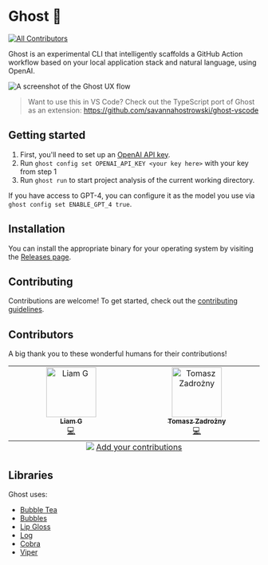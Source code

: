 # Ghost 👻
[![All Contributors](https://img.shields.io/github/all-contributors/savannahostrowski/ghost?color=bd93f9&style=flat-square)](#contributors)

Ghost is an experimental CLI that intelligently scaffolds a GitHub Action workflow based on your local application stack and natural language, using OpenAI.

![A screenshot of the Ghost UX flow](ghost.gif)

> Want to use this in VS Code? Check out the TypeScript port of Ghost as an extension: https://github.com/savannahostrowski/ghost-vscode

## Getting started
1. First, you'll need to set up an [OpenAI API key](https://platform.openai.com/account/api-keys).
2. Run `ghost config set OPENAI_API_KEY <your key here>` with your key from step 1
3. Run `ghost run` to start project analysis of the current working directory.

If you have access to GPT-4, you can configure it as the model you use via `ghost config set ENABLE_GPT_4 true`.

## Installation
You can install the appropriate binary for your operating system by visiting the [Releases page](https://github.com/savannahostrowski/ghost/releases).

## Contributing
Contributions are welcome! To get started, check out the [contributing guidelines](CONTRIBUTING.md).

## Contributors
A big thank you to these wonderful humans for their contributions!

<!-- ALL-CONTRIBUTORS-LIST:START - Do not remove or modify this section -->
<!-- prettier-ignore-start -->
<!-- markdownlint-disable -->
<table>
  <tbody>
    <tr>
      <td align="center" valign="top" width="14.28%"><a href="https://github.com/Galzzly"><img src="https://avatars.githubusercontent.com/u/5075858?v=4?s=100" width="100px;" alt="Liam G"/><br /><sub><b>Liam G</b></sub></a><br /><a href="https://github.com/savannahostrowski/ghost/commits?author=Galzzly" title="Code">💻</a></td>
      <td align="center" valign="top" width="14.28%"><a href="https://github.com/tomekz"><img src="https://avatars.githubusercontent.com/u/2116354?v=4?s=100" width="100px;" alt="Tomasz Zadrożny"/><br /><sub><b>Tomasz Zadrożny</b></sub></a><br /><a href="https://github.com/savannahostrowski/ghost/commits?author=tomekz" title="Code">💻</a></td>
    </tr>
  </tbody>
  <tfoot>
    <tr>
      <td align="center" size="13px" colspan="7">
        <img src="https://raw.githubusercontent.com/all-contributors/all-contributors-cli/1b8533af435da9854653492b1327a23a4dbd0a10/assets/logo-small.svg">
          <a href="https://all-contributors.js.org/docs/en/bot/usage">Add your contributions</a>
        </img>
      </td>
    </tr>
  </tfoot>
</table>

<!-- markdownlint-restore -->
<!-- prettier-ignore-end -->

<!-- ALL-CONTRIBUTORS-LIST:END -->

## Libraries
Ghost uses:
- [Bubble Tea](https://github.com/charmbracelet/bubbletea)
- [Bubbles](https://github.com/charmbracelet/bubbles)
- [Lip Gloss](https://github.com/charmbracelet/lipgloss)
- [Log](https://github.com/charmbracelet/log)
- [Cobra](https://github.com/spf13/cobra)
- [Viper](https://github.com/spf13/viper)
